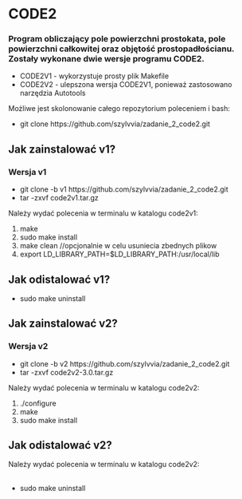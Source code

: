 <h1>CODE2</h1>
<h3>Program obliczający pole powierzchni prostokata, pole powierzchni całkowitej oraz objętość prostopadłościanu.
Zostały wykonane dwie wersje programu CODE2.</h3>
<ul>
  <li>CODE2V1 - wykorzystuje prosty plik Makefile</li>
  <li>CODE2V2 - ulepszona wersja CODE2V1, ponieważ zastosowano narzędzia Autotools</li>
</ul>
  

  Możliwe jest skolonowanie całego repozytorium poleceniem i bash:
    <ul>
  <li>git clone https://github.com/szylvvia/zadanie_2_code2.git</li>
  </ul>
  
  <h2>Jak zainstalować v1?</h2>
  
  <h3>Wersja v1</h3>
      <ul>
  <li>git clone -b v1 https://github.com/szylvvia/zadanie_2_code2.git</li>
  <li>tar -zxvf code2v1.tar.gz</li>
  </ul>
  
  Należy wydać polecenia w terminalu w katalogu code2v1:<br>
  <ol>
  <li>make</li>
     <li>sudo make install</li>
     <li> make clean //opcjonalnie w celu usuniecia zbednych plikow</li>
     <li>export LD_LIBRARY_PATH=$LD_LIBRARY_PATH:/usr/local/lib</li>
   </ol>
    
 <h2>Jak odistalować v1?</h2> 
        <ul>
  <li>sudo make uninstall</li>
  </ul>
  
<h2>Jak zainstalować v2?</h2>
  <h3>Wersja v2</h3>
      <ul>
  <li>git clone -b v2 https://github.com/szylvvia/zadanie_2_code2.git</li>
  <li>tar -zxvf code2v2-3.0.tar.gz</li>
  </ul>
  
 Należy wydać polecenia w terminalu w katalogu code2v2:<br>
 
 <ol>
  <li>./configure </li>
	 <li>make</li>
   <li>sudo make install</li>
  </ol>
  
   <h2>Jak odistalować v2?</h2>
   Należy wydać polecenia w terminalu w katalogu code2v2:<br><br>
  <ul>
  <li>sudo make uninstall</li>
  </ul>
